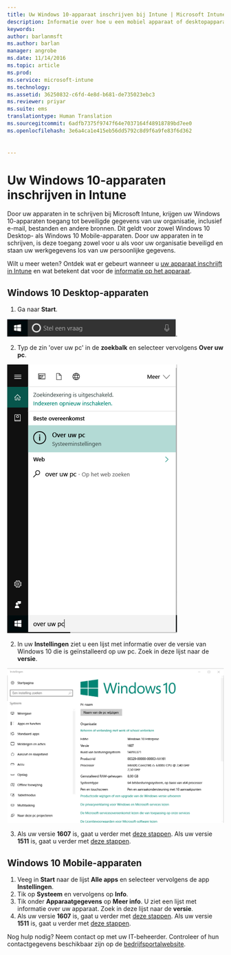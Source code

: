 ```yaml
---
title: Uw Windows 10-apparaat inschrijven bij Intune | Microsoft Intune
description: Informatie over hoe u een mobiel apparaat of desktopapparaat met Windows 10 kunt inschrijven bij Intune
keywords: 
author: barlanmsft
ms.author: barlan
manager: angrobe
ms.date: 11/14/2016
ms.topic: article
ms.prod: 
ms.service: microsoft-intune
ms.technology: 
ms.assetid: 36250832-c6fd-4e8d-b681-de735023ebc3
ms.reviewer: priyar
ms.suite: ems
translationtype: Human Translation
ms.sourcegitcommit: 6adfb7375f9747f64e7037164f48918789bd7ee0
ms.openlocfilehash: 3e6a4ca1e415eb56dd5792c8d9f6a9fe83f6d362


---
```



# <a name="enroll-your-windows-10-devices-in-intune"></a>Uw Windows 10-apparaten inschrijven in Intune

Door uw apparaten in te schrijven bij Microsoft Intune, krijgen uw Windows 10-apparaten toegang tot beveiligde gegevens van uw organisatie, inclusief e-mail, bestanden en andere bronnen. Dit geldt voor zowel Windows 10 Desktop- als Windows 10 Mobile-apparaten. Door uw apparaten in te schrijven, is deze toegang zowel voor u als voor uw organisatie beveiligd en staan uw werkgegevens los van uw persoonlijke gegevens.

Wilt u meer weten? Ontdek wat er gebeurt wanneer u [uw apparaat inschrijft in Intune](what-happens-if-you-install-the-company-portal-app-and-enroll-your-device-in-intune-windows.md) en wat betekent dat voor de [informatie op het apparaat](what-can-your-it-administrator-see-when-you-enroll-your-device-in-intune-windows.md).

## <a name="windows-10-desktop-devices"></a>Windows 10 Desktop-apparaten
1.  Ga naar __Start__.

 ![Menu Start van Windows](../media/windows-start-menu.png).

2. Typ de zin 'over uw pc' in de __zoekbalk__ en selecteer vervolgens __Over uw pc__.

 ![zoekinstellingen voor info over uw pc](../media/searching_for_about_your_pc.png)

2.  In uw __Instellingen__ ziet u een lijst met informatie over de versie van Windows 10 die is geïnstalleerd op uw pc. Zoek in deze lijst naar de __versie__.

 ![Windows 10 Desktop - over uw pc](../media/settings_about_pc.png)

3.  Als uw versie __1607__ is, gaat u verder met [deze stappen](enroll-your-w10-device-access-work-or-school.md). Als uw versie __1511__ is, gaat u verder met [deze stappen](enroll-your-w10-device-your-account.md).

## <a name="windows-10-mobile-devices"></a>Windows 10 Mobile-apparaten

1.  Veeg in __Start__ naar de lijst __Alle apps__ en selecteer vervolgens de app __Instellingen__.
2.  Tik op __Systeem__ en vervolgens op __Info__.
3.  Tik onder __Apparaatgegevens__ op __Meer info__. U ziet een lijst met informatie over uw apparaat. Zoek in deze lijst naar de __versie__.
4.  Als uw versie __1607__ is, gaat u verder met [deze stappen](enroll-your-w10-device-access-work-or-school.md). Als uw versie __1511__ is, gaat u verder met [deze stappen](enroll-your-w10-device-your-account.md).

Nog hulp nodig? Neem contact op met uw IT-beheerder. Controleer of hun contactgegevens beschikbaar zijn op de [bedrijfsportalwebsite](http://portal.manage.microsoft.com).



<!--HONumber=Dec16_HO2-->


